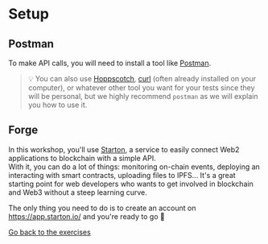 # Setup

## Postman

To make API calls, you will need to install a tool like [Postman](https://www.postman.com/downloads/).

> 💡 You can also use [Hoppscotch](https://hoppscotch.io/), [curl](https://curl.haxx.se/) (often already installed on your computer), or whatever other tool you want for your tests since they will be personal, but we highly recommend `postman` as we will explain you how to use it.

## Forge

In this workshop, you'll use [Starton](https://www.starton.io/), a service to easily connect Web2 applications to blockchain with a simple API.  
With it, you can do a lot of things: monitoring on-chain events, deploying an interacting with smart contracts, uploading files to IPFS...
It's a great starting point for web developers who wants to get involved in blockchain and Web3 without a steep learning curve.  

The only thing you need to do is to create an account on <https://app.starton.io/> and you're ready to go 🚀

[Go back to the exercises](./README.md)
